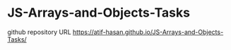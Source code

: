 # JS-Arrays-and-Objects-Tasks

github repository URL https://atif-hasan.github.io/JS-Arrays-and-Objects-Tasks/
